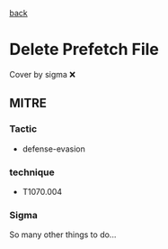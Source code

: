 [back](../index.md)
# Delete Prefetch File
Cover by sigma :x: 

## MITRE
### Tactic
  - defense-evasion

### technique
  - T1070.004

### Sigma

 So many other things to do...